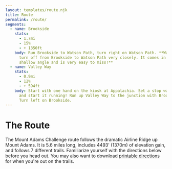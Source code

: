 ```yaml
---
layout: templates/route.njk
title: Route
permalink: /route/
segments:
  - name: Brookside
    stats:
      - 1.7mi
      - 15%
      - + 1350ft
    body: Run Brookside to Watson Path, turn right on Watson Path. **Watch for the
      turn off from Brookside to Watson Path very closely. It comes in at a
      shallow angle and is very easy to miss!**
  - name: Valley Way
    stats:
      - 0.9mi
      - 12%
      - + 594ft
    body: Start with one hand on the kiosk at Appalachia. Set a stop watch to zero
      and start it running! Run up Valley Way to the junction with Brookside.
      Turn left on Brookside.
---
```

# The Route

The Mount Adams Challenge route follows the dramatic Airline Ridge up Mount Adams. It is 5.6 miles long, includes 4493' (1370m) of elevation gain, and follows 7 different trails. Familiarize yourself with the directions below before you head out. You may also want to download [printable directions](/assets/mac-directions-with-profile.pdf) for when you're out on the trails.